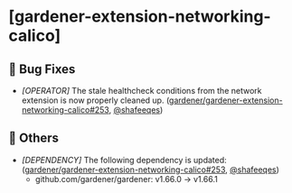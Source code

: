 # [gardener-extension-networking-calico]
## 🐛 Bug Fixes
* *[OPERATOR]* The stale healthcheck conditions from the network extension is now properly cleaned up. ([gardener/gardener-extension-networking-calico#253](https://github.com/gardener/gardener-extension-networking-calico/pull/253), [@shafeeqes](https://github.com/shafeeqes))
## 🏃 Others
* *[DEPENDENCY]* The following dependency is updated: ([gardener/gardener-extension-networking-calico#253](https://github.com/gardener/gardener-extension-networking-calico/pull/253), [@shafeeqes](https://github.com/shafeeqes))
  * github.com/gardener/gardener: v1.66.0 -> v1.66.1